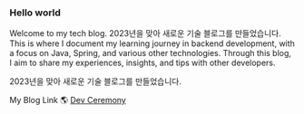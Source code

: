 ### Hello world

Welcome to my tech blog. 2023년을 맞아 새로운 기술 블로그를 만들었습니다.
This is where I document my learning journey in backend development, with a focus on Java, Spring, and various other technologies.
Through this blog, I aim to share my experiences, insights, and tips with other developers.

2023년을 맞아 새로운 기술 블로그를 만들었습니다.

My Blog Link 🌎️ [Dev Ceremony](https://vymr1000.github.io/)
